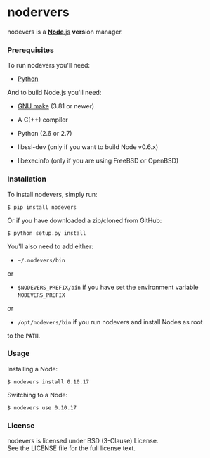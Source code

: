 nodervers
=========

nodevers is a [**Node**.js][nodejs] **vers**ion manager.

### Prerequisites

To run nodevers you'll need:

* [Python][py]

And to build Node.js you'll need:

   * [GNU make][gmake] (3.81 or newer)

   * A C(++) compiler

   * Python (2.6 or 2.7)

   * libssl-dev (only if you want to build Node v0.6.x)

   * libexecinfo (only if you are using FreeBSD or OpenBSD)

### Installation

To install nodevers, simply run:

    $ pip install nodevers

Or if you have downloaded a zip/cloned from GitHub:

    $ python setup.py install

You'll also need to add either:


* `~/.nodevers/bin`

or

* `$NODEVERS_PREFIX/bin` if you have set the environment variable `NODEVERS_PREFIX`

or

* `/opt/nodevers/bin` if you run nodevers and install Nodes as root

to the `PATH`.

### Usage

Installing a Node:

    $ nodevers install 0.10.17

Switching to a Node:

    $ nodevers use 0.10.17

### License

nodevers is licensed under BSD (3-Clause) License.  
See the LICENSE file for the full license text.

[nodejs]: http://nodejs.org/
[py]: http://python.org/
[gmake]: http://www.gnu.org/software/make/
